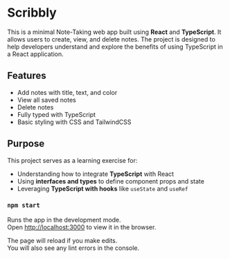 # Scribbly

This is a minimal Note-Taking web app built using **React** and **TypeScript**. It allows users to create, view, and delete notes. The project is designed to help developers understand and explore the benefits of using TypeScript in a React application.

## Features

- Add notes with title, text, and color
- View all saved notes
- Delete notes
- Fully typed with TypeScript
- Basic styling with CSS and TailwindCSS

## Purpose

This project serves as a learning exercise for:

- Understanding how to integrate **TypeScript** with React
- Using **interfaces and types** to define component props and state
- Leveraging **TypeScript with hooks** like `useState` and `useRef`


### `npm start`

Runs the app in the development mode.\
Open [http://localhost:3000](http://localhost:3000) to view it in the browser.

The page will reload if you make edits.\
You will also see any lint errors in the console.


